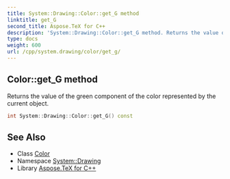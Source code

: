 ```yaml
---
title: System::Drawing::Color::get_G method
linktitle: get_G
second_title: Aspose.TeX for C++
description: 'System::Drawing::Color::get_G method. Returns the value of the green component of the color represented by the current object in C++.'
type: docs
weight: 600
url: /cpp/system.drawing/color/get_g/
---
```

## Color::get_G method


Returns the value of the green component of the color represented by the current object.

```cpp
int System::Drawing::Color::get_G() const
```

## See Also

* Class [Color](../)
* Namespace [System::Drawing](../../)
* Library [Aspose.TeX for C++](../../../)
